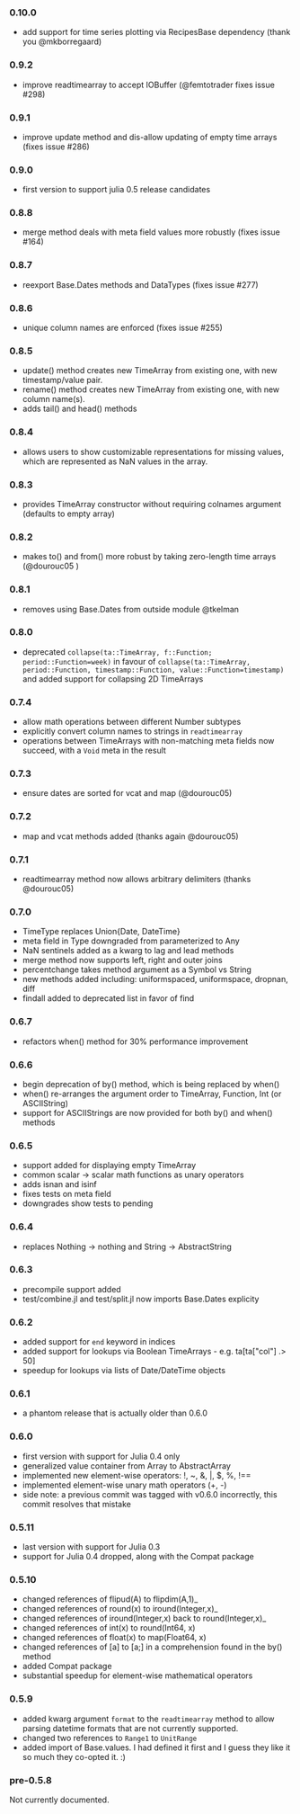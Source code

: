 ### 0.10.0

* add support for time series plotting via RecipesBase dependency (thank you @mkborregaard) 

### 0.9.2

* improve readtimearray to accept IOBuffer (@femtotrader fixes issue #298)

### 0.9.1

* improve update method and dis-allow updating of empty time arrays (fixes issue #286)

### 0.9.0

* first version to support julia 0.5 release candidates

### 0.8.8

* merge method deals with meta field values more robustly (fixes issue #164)

### 0.8.7

* reexport Base.Dates methods and DataTypes (fixes issue #277)

### 0.8.6

* unique column names are enforced (fixes issue #255)

### 0.8.5

* update() method creates new TimeArray from existing one, with new timestamp/value pair.
* rename() method creates new TimeArray from existing one, with new column name(s).
* adds tail() and head() methods

### 0.8.4

* allows users to show customizable representations for missing values, which are represented as NaN values in the array.

### 0.8.3

* provides TimeArray constructor without requiring colnames argument (defaults to empty array)

### 0.8.2

* makes to() and from() more robust by taking zero-length time arrays (@dourouc05 )

### 0.8.1

* removes using Base.Dates from outside module @tkelman

### 0.8.0

* deprecated `collapse(ta::TimeArray, f::Function; period::Function=week)` in favour of `collapse(ta::TimeArray, period::Function, timestamp::Function, value::Function=timestamp)` and added support for collapsing 2D TimeArrays

### 0.7.4

* allow math operations between different Number subtypes
* explicitly convert column names to strings  in `readtimearray`
* operations between TimeArrays with non-matching meta fields now succeed, with a `Void` meta in the result

### 0.7.3

* ensure dates are sorted for vcat and map (@dourouc05)

### 0.7.2

* map and vcat methods added (thanks again @dourouc05)

### 0.7.1

* readtimearray method now allows arbitrary delimiters (thanks @dourouc05) 

### 0.7.0

* TimeType replaces Union{Date, DateTime}
* meta field in Type downgraded from parameterized to Any
* NaN sentinels added as a kwarg to lag and lead methods
* merge method now supports left, right and outer joins
* percentchange takes method argument as a Symbol vs String
* new methods added including: uniformspaced, uniformspace, dropnan, diff
* findall added to deprecated list in favor of find

### 0.6.7

* refactors when() method for 30% performance improvement

### 0.6.6

* begin deprecation of by() method, which is being replaced by when()
* when() re-arranges the argument order to TimeArray, Function, Int (or ASCIIString)
* support for ASCIIStrings are now provided for both by() and when() methods

### 0.6.5

* support added for displaying empty TimeArray
* common scalar -> scalar math functions as unary operators
* adds isnan and isinf
* fixes tests on meta field
* downgrades show tests to pending

### 0.6.4

* replaces Nothing -> nothing and String -> AbstractString

### 0.6.3

* precompile support added
* test/combine.jl and test/split.jl now imports Base.Dates explicity 

### 0.6.2

* added support for `end` keyword in indices
* added support for lookups via Boolean TimeArrays - e.g. ta[ta["col"] .> 50]
* speedup for lookups via lists of Date/DateTime objects

### 0.6.1

* a phantom release that is actually older than 0.6.0

### 0.6.0

* first version with support for Julia 0.4 only
* generalized value container from Array to AbstractArray
* implemented new element-wise operators: !, ~, &, |, $, %, !==
* implemented element-wise unary math operators (+, -)
* side note: a previous commit was tagged with v0.6.0 incorrectly, this commit resolves that mistake

### 0.5.11

* last version with support for Julia 0.3
* support for Julia 0.4 dropped, along with the Compat package

### 0.5.10

* changed references of flipud(A) to flipdim(A,1)_
* changed references of round(x) to iround(Integer,x)_
* changed references of iround(Integer,x) back to round(Integer,x)_
* changed references of int(x) to round(Int64, x)
* changed references of float(x) to map(Float64, x)
* changed references of [a] to [a;] in a comprehension found in the by() method
* added Compat package
* substantial speedup for element-wise mathematical operators

### 0.5.9

* added kwarg argument `format` to the `readtimearray` method to allow parsing datetime formats that are not 
currently supported.
* changed two references to `Range1` to `UnitRange`
* added import of Base.values. I had defined it first and I guess they like it so much they co-opted it. :)

### pre-0.5.8

Not currently documented.
